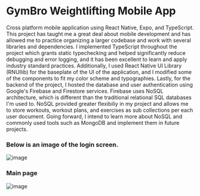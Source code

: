 # GymBro Weightlifting Mobile App
Cross platform mobile application using React Native, Expo, and TypeScript. This project has taught me a great deal about mobile development and has allowed me to practice organizing a larger codebase and work with several libraries and dependencies.
I implemented TypeScript throughout the project which grants static typechecking and helped significantly reduce debugging and error logging, and it has been excellent to learn and apply industry standard practices.
Additionally, I used React Native UI Library (RNUIlib) for the baseplate of the UI of the application, and I modified some of the components to fit my color scheme and typographies. 
Lastly, for the backend of the project, I hosted the database and user authentication using Google's Firebase and Firestore services. Firebase uses NoSQL architecture, which is different than the traditional relational SQL databases I'm used to. NoSQL provided greater flexibiliy in my project and allows me to store workouts, workout plans, and exercises as sub collections per each user document. Going forward, I intend to learn more about NoSQL and commonly used tools such as MongoDB and implement them in future projects.
### Below is an image of the login screen.
![image](https://github.com/user-attachments/assets/735c7444-3267-433c-a345-012381a54421)
### Main page
![image](https://github.com/user-attachments/assets/3b6bc69f-7a92-43a1-bbb1-419bea0343c4)


